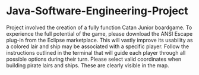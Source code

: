 # Java-Software-Engineering-Project
Project involved the creation of a fully function Catan Junior boardgame.
To experience the full potential of the game, please download the ANSI Escape plug-in from the Eclipse marketplace. This will vastly improve its usability as a colored lair and ship may be associated with a specific player.
Follow the instructions outlined in the terminal that will guide each player through all possible options during their turn.
Please select valid coordinates when building pirate lairs and ships. These are clearly visible in the map.
